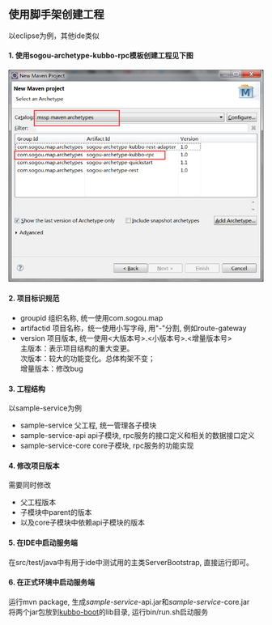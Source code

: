 ## 使用脚手架创建工程  
以eclipse为例，其他ide类似  
#### 1. 使用sogou-archetype-kubbo-rpc模板创建工程见下图  
![创建Maven工程](new-maven-project.png)  

#### 2. 项目标识规范  
* groupid 组织名称, 统一使用com.sogou.map  
* artifactid 项目名称，统一使用小写字母, 用"-"分割, 例如route-gateway  
* version 项目版本, 统一使用<大版本号>.<小版本号>.<增量版本号>  
主版本：表示项目结构的重大变更。  
次版本：较大的功能变化。总体构架不变；  
增量版本：修改bug  

#### 3. 工程结构
以sample-service为例  
* sample-service 父工程, 统一管理各子模块  
* sample-service-api api子模块, rpc服务的接口定义和相关的数据接口定义
* sample-service-core core子模块, rpc服务的功能实现  

#### 4. 修改项目版本
需要同时修改
* 父工程版本  
* 子模块中parent的版本  
* 以及core子模块中依赖api子模块的版本

#### 5. 在IDE中启动服务端
在src/test/java中有用于ide中测试用的主类ServerBootstrap, 直接运行即可。

#### 6. 在正式环境中启动服务端
运行mvn package, 生成*sample-service*-api.jar和*sample-service*-core.jar  
将两个jar包放到[kubbo-boot](http://release.mssp.sogou/kubbo/kubbo-boot-latest.tar.gz)的lib目录, 运行bin/run.sh启动服务

